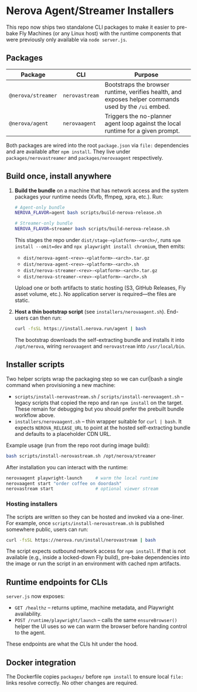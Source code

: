 # Nerova Agent/Streamer Installers

This repo now ships two standalone CLI packages to make it easier to pre-bake Fly
Machines (or any Linux host) with the runtime components that were previously
only available via `node server.js`.

## Packages

| Package | CLI | Purpose |
| ------- | --- | ------- |
| `@nerova/streamer` | `nerovastream` | Bootstraps the browser runtime, verifies health, and exposes helper commands used by the `/ui` embed. |
| `@nerova/agent` | `nerovaagent` | Triggers the no-planner agent loop against the local runtime for a given prompt. |

Both packages are wired into the root `package.json` via `file:` dependencies and
are available after `npm install`. They live under `packages/nerovastreamer` and
`packages/nerovaagent` respectively.

## Build once, install anywhere

1. **Build the bundle** on a machine that has network access and the system
   packages your runtime needs (Xvfb, ffmpeg, xpra, etc.). Run:

   ```bash
   # Agent-only bundle
   NEROVA_FLAVOR=agent bash scripts/build-nerova-release.sh

   # Streamer-only bundle
   NEROVA_FLAVOR=streamer bash scripts/build-nerova-release.sh
   ```

   This stages the repo under `dist/stage-<platform>-<arch>/`, runs
   `npm install --omit=dev` and `npx playwright install chromium`, then emits:

   - `dist/nerova-agent-<rev>-<platform>-<arch>.tar.gz`
   - `dist/nerova-agent-<rev>-<platform>-<arch>.sh`
   - `dist/nerova-streamer-<rev>-<platform>-<arch>.tar.gz`
   - `dist/nerova-streamer-<rev>-<platform>-<arch>.sh`

   Upload one or both artifacts to static hosting (S3, GitHub Releases, Fly
   asset volume, etc.). No application server is required—the files are static.

2. **Host a thin bootstrap script** (see `installers/nerovaagent.sh`). End-users
   can then run:

   ```bash
   curl -fsSL https://install.nerova.run/agent | bash
   ```

   The bootstrap downloads the self-extracting bundle and installs it into
   `/opt/nerova`, wiring `nerovaagent` and `nerovastream` into `/usr/local/bin`.

## Installer scripts

Two helper scripts wrap the packaging step so we can curl|bash a single command
when provisioning a new machine:

- `scripts/install-nerovastream.sh` / `scripts/install-nerovaagent.sh` – legacy
  scripts that copied the repo and ran `npm install` on the target. These
  remain for debugging but you should prefer the prebuilt bundle workflow above.
- `installers/nerovaagent.sh` – thin wrapper suitable for `curl | bash`. It
  expects `NEROVA_RELEASE_URL` to point at the hosted self-extracting bundle and
  defaults to a placeholder CDN URL.

Example usage (run from the repo root during image build):

```bash
bash scripts/install-nerovastream.sh /opt/nerova/streamer
```

After installation you can interact with the runtime:

```bash
nerovaagent playwright-launch     # warm the local runtime
nerovaagent start "order coffee on doordash"
nerovastream start                # optional viewer stream
```

### Hosting installers

The scripts are written so they can be hosted and invoked via a one-liner. For
example, once `scripts/install-nerovastream.sh` is published somewhere public,
users can run:

```bash
curl -fsSL https://nerova.run/install/nerovastream | bash
```

The script expects outbound network access for `npm install`. If that is not
available (e.g., inside a locked-down Fly build), pre-bake dependencies into the
image or run the script in an environment with cached npm artifacts.

## Runtime endpoints for CLIs

`server.js` now exposes:

- `GET /healthz` – returns uptime, machine metadata, and Playwright availability.
- `POST /runtime/playwright/launch` – calls the same `ensureBrowser()` helper the
  UI uses so we can warm the browser before handing control to the agent.

These endpoints are what the CLIs hit under the hood.

## Docker integration

The Dockerfile copies `packages/` before `npm install` to ensure local `file:`
links resolve correctly. No other changes are required.
